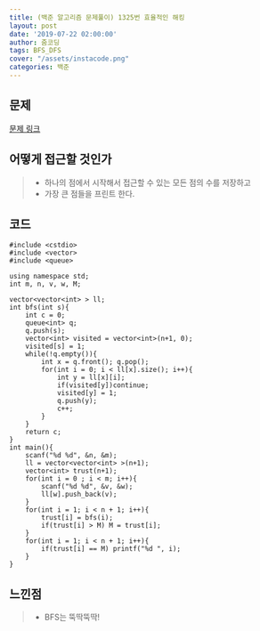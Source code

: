 ```yaml
---
title: (백준 알고리즘 문제풀이) 1325번 효율적인 해킹
layout: post
date: '2019-07-22 02:00:00'
author: 줌코딩
tags: BFS_DFS
cover: "/assets/instacode.png"
categories: 백준
---
```


## 문제

[문제 링크](https://www.acmicpc.net/problem/1325)

## 어떻게 접근할 것인가

>* 하나의 점에서 시작해서 접근할 수 있는 모든 점의 수를 저장하고
>* 가장 큰 점들을 프린트 한다.

## 코드

    #include <cstdio>
    #include <vector>
    #include <queue>

    using namespace std;
    int m, n, v, w, M;

    vector<vector<int> > ll;
    int bfs(int s){
        int c = 0;
        queue<int> q;
        q.push(s);
        vector<int> visited = vector<int>(n+1, 0);
        visited[s] = 1;
        while(!q.empty()){
            int x = q.front(); q.pop();
            for(int i = 0; i < ll[x].size(); i++){
                int y = ll[x][i];
                if(visited[y])continue;
                visited[y] = 1;
                q.push(y);
                c++;
            }
        }
        return c;
    }
    int main(){
        scanf("%d %d", &n, &m);
        ll = vector<vector<int> >(n+1);
        vector<int> trust(n+1);
        for(int i = 0 ; i < m; i++){
            scanf("%d %d", &v, &w);
            ll[w].push_back(v);
        }
        for(int i = 1; i < n + 1; i++){
            trust[i] = bfs(i);
            if(trust[i] > M) M = trust[i];
        }
        for(int i = 1; i < n + 1; i++){
            if(trust[i] == M) printf("%d ", i);
        }
    }

## 느낀점

>* BFS는 뚝딱뚝딱!
